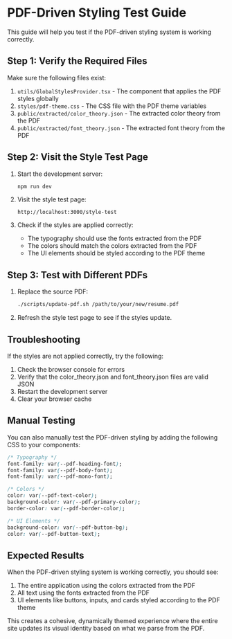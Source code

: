 # PDF-Driven Styling Test Guide

This guide will help you test if the PDF-driven styling system is working correctly.

## Step 1: Verify the Required Files

Make sure the following files exist:

1. `utils/GlobalStylesProvider.tsx` - The component that applies the PDF styles globally
2. `styles/pdf-theme.css` - The CSS file with the PDF theme variables
3. `public/extracted/color_theory.json` - The extracted color theory from the PDF
4. `public/extracted/font_theory.json` - The extracted font theory from the PDF

## Step 2: Visit the Style Test Page

1. Start the development server:
   ```bash
   npm run dev
   ```

2. Visit the style test page:
   ```
   http://localhost:3000/style-test
   ```

3. Check if the styles are applied correctly:
   - The typography should use the fonts extracted from the PDF
   - The colors should match the colors extracted from the PDF
   - The UI elements should be styled according to the PDF theme

## Step 3: Test with Different PDFs

1. Replace the source PDF:
   ```bash
   ./scripts/update-pdf.sh /path/to/your/new/resume.pdf
   ```

2. Refresh the style test page to see if the styles update.

## Troubleshooting

If the styles are not applied correctly, try the following:

1. Check the browser console for errors
2. Verify that the color_theory.json and font_theory.json files are valid JSON
3. Restart the development server
4. Clear your browser cache

## Manual Testing

You can also manually test the PDF-driven styling by adding the following CSS to your components:

```css
/* Typography */
font-family: var(--pdf-heading-font);
font-family: var(--pdf-body-font);
font-family: var(--pdf-mono-font);

/* Colors */
color: var(--pdf-text-color);
background-color: var(--pdf-primary-color);
border-color: var(--pdf-border-color);

/* UI Elements */
background-color: var(--pdf-button-bg);
color: var(--pdf-button-text);
```

## Expected Results

When the PDF-driven styling system is working correctly, you should see:

1. The entire application using the colors extracted from the PDF
2. All text using the fonts extracted from the PDF
3. UI elements like buttons, inputs, and cards styled according to the PDF theme

This creates a cohesive, dynamically themed experience where the entire site updates its visual identity based on what we parse from the PDF.
